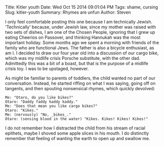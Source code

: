 Title: Kitler youth
Date: Wed Oct 15 2014 09:01:04 PM 
Tags: shame, cursing
Slug: kitler-youth
Summary: Rhymes are unfun
Author: Steven

I only feel comfortable posting this one because I am technically Jewish.
'Technically' because, under Jewish law, since my mother was raised with
two sets of dishes, I am one of the Chosen People, ignoring that I grew
up eating Cheerios on Passover, and thinking Hannukah was the most important
holiday. Some months ago we spent a morning with friends of the family
who are functional Jews. The father is also a bicycle enthusiast, as am I.
I decided to draw our four year old into a discussion of our cargo bike,
which was my midlife crisis Porsche substitute, with the other dad. 
Admittedly this was a bit of a boast, but that is the purpose of a midlife
crisis toy. I was to be upstaged, however.

As might be familiar to 
parents of toddlers, the child wanted no part of our conversation. Instead,
he started riffing on what I was saying, going off on tangents, and then
spouting nonsensical rhymes, which quickly devolved:

	Me: "Otaro, do you like bikes?"
	Otaro: "Daddy faddy kaddy kaddy."
	Me: "Does that mean you like cargo bikes?"
	Otaro: "Kikes."
	Me: (nervously) "No, _bikes_."
	Otaro: (sensing blood in the water) "Kikes. Kikes! Kikes! Kikes!"

I do not remember how I distracted the child from his stream of 
racial epithets, maybe I shoved some apple slices in his mouth.
I do distinctly remember that feeling of wanting the earth to open
up and swallow me.


